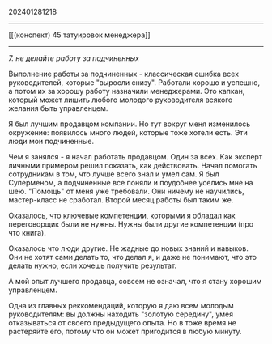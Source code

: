 202401281218
***
[[(конспект) 45 татуировок менеджера]]
***
*7. не делайте работу за подчиненных*

Выполнение работы за подчиненных - классическая ошибка всех руководителей, которые "выросли снизу".
Работали хорошо и успешно, а потом их за хорошу работу назначили менеджерами.
Это капкан, который может лишить любого молодого руководителя всякого желания быть управленцем.

Я был лучшим продавцом компании.
Но тут вокруг меня изменилось окружение: появилось много людей, которые тоже хотели есть. 
Эти люди мои подчиненные.

Чем я занялся - я начал работать продавцом. Один за всех.
Как эксперт личными примером решил показать, как действовать. 
Начал помогать сотрудникам в том, что лучше всего знал и умел сам.
Я был Суперменом, а подчиненные все поняли и поудобнее уселись мне на шею.
"Помощь" от меня уже требовали.
Они ничему не научились, мастер-класс не сработал.
Второй месяц работы был таким же.

Оказалось, что ключевые компетенции, которыми я обладал как переговорщик были не нужны.
Нужны были другие компетенции (про что книга).

Оказалось что люди другие. Не жадные до новых знаний и навыков. 
Они не хотят сами делать то, что делал я, и даже не понимают, что это делать нужно, если хочешь получить результат.

А мой опыт лучшего продавца, совсем не означал, что я стану хорошим управленцем.

Одна из главных реккомендаций, которую я даю всем молодым руководителям:
вы должны находить "золотую середину", умея отказываться от своего предыдущего опыта.
Но в тоже время не растеряйте его, потому что он может пригодится в любую минуту.